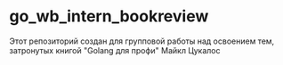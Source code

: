 # go_wb_intern_bookreview
Этот репозиторий создан для групповой работы над освоением тем, затронутых книгой "Golang для профи" Майкл Цукалос
